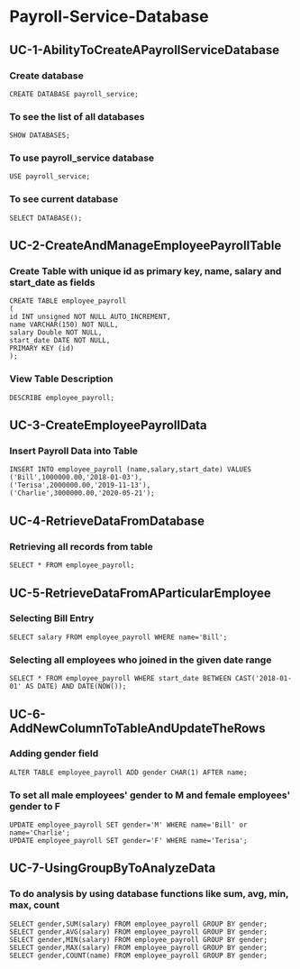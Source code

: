 # Payroll-Service-Database
## UC-1-AbilityToCreateAPayrollServiceDatabase
### Create database
```
CREATE DATABASE payroll_service;
```

### To see the list of all databases
```
SHOW DATABASES;
```

### To use payroll_service database
```
USE payroll_service;
```

### To see current database
```
SELECT DATABASE();
```

## UC-2-CreateAndManageEmployeePayrollTable
### Create Table with unique id as primary key, name, salary and start_date as fields
```
CREATE TABLE employee_payroll
(
id INT unsigned NOT NULL AUTO_INCREMENT,
name VARCHAR(150) NOT NULL,
salary Double NOT NULL,
start_date DATE NOT NULL,
PRIMARY KEY (id)
);
```

### View Table Description
```
DESCRIBE employee_payroll;
```

## UC-3-CreateEmployeePayrollData
### Insert Payroll Data into Table
```
INSERT INTO employee_payroll (name,salary,start_date) VALUES
('Bill',1000000.00,'2018-01-03'),
('Terisa',2000000.00,'2019-11-13'),
('Charlie',3000000.00,'2020-05-21');
```

## UC-4-RetrieveDataFromDatabase
### Retrieving all records from table
```
SELECT * FROM employee_payroll;
```

## UC-5-RetrieveDataFromAParticularEmployee
### Selecting Bill Entry
```
SELECT salary FROM employee_payroll WHERE name='Bill';
```

### Selecting all employees who joined in the given date range
```
SELECT * FROM employee_payroll WHERE start_date BETWEEN CAST('2018-01-01' AS DATE) AND DATE(NOW());
```

## UC-6-AddNewColumnToTableAndUpdateTheRows
### Adding gender field
```
ALTER TABLE employee_payroll ADD gender CHAR(1) AFTER name;
```

### To set all male employees' gender to M and female employees' gender to F
```
UPDATE employee_payroll SET gender='M' WHERE name='Bill' or name='Charlie';
UPDATE employee_payroll SET gender='F' WHERE name='Terisa';
```

## UC-7-UsingGroupByToAnalyzeData
### To do analysis by using database functions like sum, avg, min, max, count
```
SELECT gender,SUM(salary) FROM employee_payroll GROUP BY gender;
SELECT gender,AVG(salary) FROM employee_payroll GROUP BY gender;
SELECT gender,MIN(salary) FROM employee_payroll GROUP BY gender;
SELECT gender,MAX(salary) FROM employee_payroll GROUP BY gender;
SELECT gender,COUNT(name) FROM employee_payroll GROUP BY gender;
```
